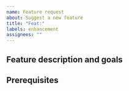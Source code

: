 ```yaml
---
name: Feature request
about: Suggest a new feature
title: "Feat:"
labels: enhancement
assignees: ""
---
```


## Feature description and goals

<!-- Explain why we want this feature and describe it. -->

## Prerequisites

<!-- Optional - list the issues that must be solved or what needs to be done before handling this issue. -->
